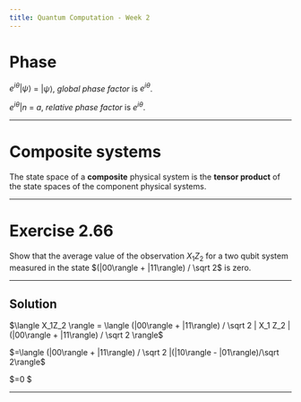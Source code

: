```yaml
---
title: Quantum Computation - Week 2
---
```


# Phase

$e^{i\theta}|\psi\rangle$ = $|\psi\rangle$, *global phase factor* is $e^{i\theta}$.

$e^{i\theta}|n$ = $a$, *relative phase factor* is $e^{i\theta}$.

---

# Composite systems

The state space of a **composite** physical system is the **tensor product**
of the state spaces of the component physical systems.

---

# Exercise 2.66

Show that the average value of the observation $X_1Z_2$
for a two qubit system measured in the state $(|00\rangle + |11\rangle) / \sqrt 2$ is zero.

---

## Solution

$\langle X_1Z_2 \rangle = \langle (|00\rangle + |11\rangle) / \sqrt 2 | X_1 Z_2 | (|00\rangle + |11\rangle) / \sqrt 2 \rangle$

$=\langle (|00\rangle + |11\rangle) / \sqrt 2 |(|10\rangle - |01\rangle)/\sqrt 2\rangle$

$=0 $

---
